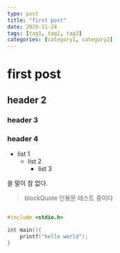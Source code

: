 ```yaml
---
type: post
title: "first post"
date: 2020-11-24
tags: [tag1, tag2, tag3]
categories: [category1, category2]
---
```


# first post

## header 2

### header 3


### header 4

- list 1
  - list 2
    - list 3

쓸 말이 참 없다.


> blockQuote
> 인용문 테스트 중이다



```cpp

#include <stdio.h>

int main(){
    printf("hello world");
}

```
